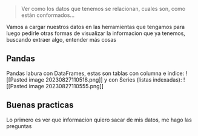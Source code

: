 > Ver como los datos que tenemos se relacionan, cuales son, como están conformados...

Vamos a cargar nuestros datos en las herramientas que tengamos para luego pedirle otras formas de visualizar la informacion que ya tenemos, buscando extraer algo, entender más cosas
## Pandas
Pandas labura con DataFrames, estas son tablas con columna e indice: ![[Pasted image 20230827110518.png]]
y con Series (listas indexadas): ![[Pasted image 20230827110555.png]]

## Buenas practicas
Lo primero es ver que informacion quiero sacar de mis datos, me hago las preguntas